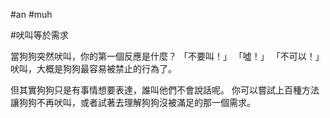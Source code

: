 #an #muh 

#吠叫等於需求

當狗狗突然吠叫，你的第一個反應是什麼？
「不要叫！」
「噓！」
「不可以！」
吠叫，大概是狗狗最容易被禁止的行為了。

但其實狗狗只是有事情想要表達，誰叫他們不會說話呢。
你可以嘗試上百種方法讓狗狗不再吠叫，或者試著去理解狗狗沒被滿足的那一個需求。